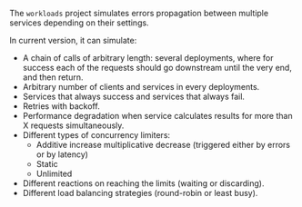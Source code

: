 The `workloads` project simulates errors propagation between multiple services depending on their settings.

In current version, it can simulate:
 - A chain of calls of arbitrary length: several deployments, where for success each of the requests should go downstream until the very end, and then return.
 - Arbitrary number of clients and services in every deployments.
 - Services that always success and services that always fail.
 - Retries with backoff.
 - Performance degradation when service calculates results for more than X requests simultaneously.
 - Different types of concurrency limiters:
   - Additive increase multiplicative decrease (triggered either by errors or by latency)
   - Static
   - Unlimited
 - Different reactions on reaching the limits (waiting or discarding).
 - Different load balancing strategies (round-robin or least busy).
